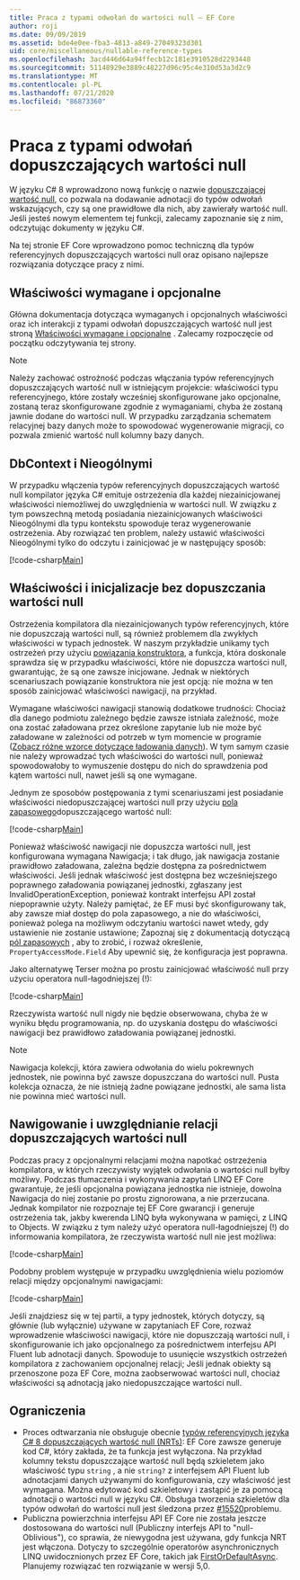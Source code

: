 ```yaml
---
title: Praca z typami odwołań do wartości null — EF Core
author: roji
ms.date: 09/09/2019
ms.assetid: bde4e0ee-fba3-4813-a849-27049323d301
uid: core/miscellaneous/nullable-reference-types
ms.openlocfilehash: 3acd446d64a94ffecb12c181e3910528d2293448
ms.sourcegitcommit: 51148929e3889c48227d96c95c4e310d53a3d2c9
ms.translationtype: MT
ms.contentlocale: pl-PL
ms.lasthandoff: 07/21/2020
ms.locfileid: "86873360"
---
```

# <a name="working-with-nullable-reference-types"></a>Praca z typami odwołań dopuszczających wartości null

W języku C# 8 wprowadzono nową funkcję o nazwie [dopuszczającej wartość null](/dotnet/csharp/tutorials/nullable-reference-types), co pozwala na dodawanie adnotacji do typów odwołań wskazujących, czy są one prawidłowe dla nich, aby zawierały wartość null. Jeśli jesteś nowym elementem tej funkcji, zalecamy zapoznanie się z nim, odczytując dokumenty w języku C#.

Na tej stronie EF Core wprowadzono pomoc techniczną dla typów referencyjnych dopuszczających wartości null oraz opisano najlepsze rozwiązania dotyczące pracy z nimi.

## <a name="required-and-optional-properties"></a>Właściwości wymagane i opcjonalne

Główna dokumentacja dotycząca wymaganych i opcjonalnych właściwości oraz ich interakcji z typami odwołań dopuszczających wartość null jest stroną [Właściwości wymagane i opcjonalne](xref:core/modeling/entity-properties#required-and-optional-properties) . Zalecamy rozpoczęcie od początku odczytywania tej strony.

> [!NOTE]
> Należy zachować ostrożność podczas włączania typów referencyjnych dopuszczających wartość null w istniejącym projekcie: właściwości typu referencyjnego, które zostały wcześniej skonfigurowane jako opcjonalne, zostaną teraz skonfigurowane zgodnie z wymaganiami, chyba że zostaną jawnie dodane do wartości null. W przypadku zarządzania schematem relacyjnej bazy danych może to spowodować wygenerowanie migracji, co pozwala zmienić wartość null kolumny bazy danych.

## <a name="dbcontext-and-dbset"></a>DbContext i Nieogólnymi

W przypadku włączenia typów referencyjnych dopuszczających wartość null kompilator języka C# emituje ostrzeżenia dla każdej niezainicjowanej właściwości niemożliwej do uwzględnienia w wartości null. W związku z tym powszechną metodą posiadania niezainicjowanych właściwości Nieogólnymi dla typu kontekstu spowoduje teraz wygenerowanie ostrzeżenia. Aby rozwiązać ten problem, należy ustawić właściwości Nieogólnymi tylko do odczytu i zainicjować je w następujący sposób:

[!code-csharp[Main](../../../samples/core/Miscellaneous/NullableReferenceTypes/NullableReferenceTypesContext.cs?name=Context&highlight=3-4)]

## <a name="non-nullable-properties-and-initialization"></a>Właściwości i inicjalizacje bez dopuszczania wartości null

Ostrzeżenia kompilatora dla niezainicjowanych typów referencyjnych, które nie dopuszczają wartości null, są również problemem dla zwykłych właściwości w typach jednostek. W naszym przykładzie unikamy tych ostrzeżeń przy użyciu [powiązania konstruktora](xref:core/modeling/constructors), a funkcja, która doskonale sprawdza się w przypadku właściwości, które nie dopuszcza wartości null, gwarantując, że są one zawsze inicjowane. Jednak w niektórych scenariuszach powiązanie konstruktora nie jest opcją: nie można w ten sposób zainicjować właściwości nawigacji, na przykład.

Wymagane właściwości nawigacji stanowią dodatkowe trudności: Chociaż dla danego podmiotu zależnego będzie zawsze istniała zależność, może ona zostać załadowana przez określone zapytanie lub nie może być załadowane w zależności od potrzeb w tym momencie w programie ([Zobacz różne wzorce dotyczące ładowania danych](xref:core/querying/related-data)). W tym samym czasie nie należy wprowadzać tych właściwości do wartości null, ponieważ spowodowałoby to wymuszenie dostępu do nich do sprawdzenia pod kątem wartości null, nawet jeśli są one wymagane.

Jednym ze sposobów postępowania z tymi scenariuszami jest posiadanie właściwości niedopuszczającej wartości null przy użyciu [pola zapasowego](xref:core/modeling/backing-field)dopuszczającego wartość null:

[!code-csharp[Main](../../../samples/core/Miscellaneous/NullableReferenceTypes/Order.cs?range=10-17)]

Ponieważ właściwość nawigacji nie dopuszcza wartości null, jest konfigurowana wymagana Nawigacja; i tak długo, jak nawigacja zostanie prawidłowo załadowana, zależna będzie dostępna za pośrednictwem właściwości. Jeśli jednak właściwość jest dostępna bez wcześniejszego poprawnego załadowania powiązanej jednostki, zgłaszany jest InvalidOperationException, ponieważ kontrakt interfejsu API został niepoprawnie użyty. Należy pamiętać, że EF musi być skonfigurowany tak, aby zawsze miał dostęp do pola zapasowego, a nie do właściwości, ponieważ polega na możliwym odczytaniu wartości nawet wtedy, gdy ustawienie nie zostanie ustawione; Zapoznaj się z dokumentacją dotyczącą [pól zapasowych](xref:core/modeling/backing-field) , aby to zrobić, i rozważ określenie, `PropertyAccessMode.Field` Aby upewnić się, że konfiguracja jest poprawna.

Jako alternatywę Terser można po prostu zainicjować właściwość null przy użyciu operatora null-łagodniejszej (!):

[!code-csharp[Main](../../../samples/core/Miscellaneous/NullableReferenceTypes/Order.cs?range=19)]

Rzeczywista wartość null nigdy nie będzie obserwowana, chyba że w wyniku błędu programowania, np. do uzyskania dostępu do właściwości nawigacji bez prawidłowo załadowania powiązanej jednostki.

> [!NOTE]
> Nawigacja kolekcji, która zawiera odwołania do wielu pokrewnych jednostek, nie powinna być zawsze dopuszczana do wartości null. Pusta kolekcja oznacza, że nie istnieją żadne powiązane jednostki, ale sama lista nie powinna mieć wartości null.

## <a name="navigating-and-including-nullable-relationships"></a>Nawigowanie i uwzględnianie relacji dopuszczających wartości null

Podczas pracy z opcjonalnymi relacjami można napotkać ostrzeżenia kompilatora, w których rzeczywisty wyjątek odwołania o wartości null byłby możliwy. Podczas tłumaczenia i wykonywania zapytań LINQ EF Core gwarantuje, że jeśli opcjonalna powiązana jednostka nie istnieje, dowolna Nawigacja do niej zostanie po prostu zignorowana, a nie przerzucana. Jednak kompilator nie rozpoznaje tej EF Core gwarancji i generuje ostrzeżenia tak, jakby kwerenda LINQ była wykonywana w pamięci, z LINQ to Objects. W związku z tym należy użyć operatora null-łagodniejszej (!) do informowania kompilatora, że rzeczywista wartość null nie jest możliwa:

[!code-csharp[Main](../../../samples/core/Miscellaneous/NullableReferenceTypes/Program.cs?range=46)]

Podobny problem występuje w przypadku uwzględnienia wielu poziomów relacji między opcjonalnymi nawigacjami:

[!code-csharp[Main](../../../samples/core/Miscellaneous/NullableReferenceTypes/Program.cs?range=36-39&highlight=2)]

Jeśli znajdziesz się w tej partii, a typy jednostek, których dotyczy, są głównie (lub wyłącznie) używane w zapytaniach EF Core, rozważ wprowadzenie właściwości nawigacji, które nie dopuszczają wartości null, i skonfigurowanie ich jako opcjonalnego za pośrednictwem interfejsu API Fluent lub adnotacji danych. Spowoduje to usunięcie wszystkich ostrzeżeń kompilatora z zachowaniem opcjonalnej relacji; Jeśli jednak obiekty są przenoszone poza EF Core, można zaobserwować wartości null, chociaż właściwości są adnotacją jako niedopuszczające wartości null.

## <a name="limitations"></a>Ograniczenia

* Proces odtwarzania nie obsługuje obecnie [typów referencyjnych języka C# 8 dopuszczających wartość null (NRTs)](/dotnet/csharp/tutorials/nullable-reference-types): EF Core zawsze generuje kod C#, który zakłada, że ta funkcja jest wyłączona. Na przykład kolumny tekstu dopuszczające wartość null będą szkieletem jako właściwość typu `string` , a nie `string?` z interfejsem API Fluent lub adnotacjami danych używanymi do konfigurowania, czy właściwość jest wymagana. Można edytować kod szkieletowy i zastąpić je za pomocą adnotacji o wartości null w języku C#. Obsługa tworzenia szkieletów dla typów odwołań do wartości null jest śledzona przez [#15520](https://github.com/aspnet/EntityFrameworkCore/issues/15520)problemu.
* Publiczna powierzchnia interfejsu API EF Core nie została jeszcze dostosowana do wartości null (Publiczny interfejs API to "null-Oblivious"), co sprawia, że niewygodna jest używana, gdy funkcja NRT jest włączona. Dotyczy to szczególnie operatorów asynchronicznych LINQ uwidocznionych przez EF Core, takich jak [FirstOrDefaultAsync](/dotnet/api/microsoft.entityframeworkcore.entityframeworkqueryableextensions.firstordefaultasync#Microsoft_EntityFrameworkCore_EntityFrameworkQueryableExtensions_FirstOrDefaultAsync__1_System_Linq_IQueryable___0__System_Linq_Expressions_Expression_System_Func___0_System_Boolean___System_Threading_CancellationToken_). Planujemy rozwiązać ten rozwiązanie w wersji 5,0.
